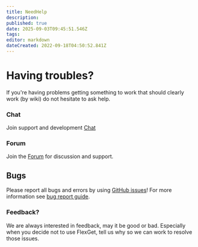 ```yaml
---
title: NeedHelp
description: 
published: true
date: 2025-09-03T09:45:51.546Z
tags: 
editor: markdown
dateCreated: 2022-09-18T04:50:52.841Z
---
```


# Having troubles?
If you're having problems getting something to work that should clearly work (by wiki) do not hesitate to ask help.

### Chat

Join support and development [Chat](/Chat)

### Forum
Join the [Forum](http://discuss.flexget.com/) for discussion and support.

## Bugs
Please report all bugs and errors by using [GitHub issues](https://github.com/Flexget/Flexget/issues)! For more information see [bug report guide](/BugReport).  

### Feedback?
We are always interested in feedback, may it be good or bad. Especially when you decide not to use FlexGet, tell us why so we can work to resolve those issues.